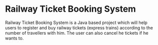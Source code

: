# Railway Ticket Booking System
Railway Ticket Booking System is a Java based project which will help users to register and buy railway tickets (express trains) according to the number of travellers with him. The user can also cancel he tickets if he wants to.
